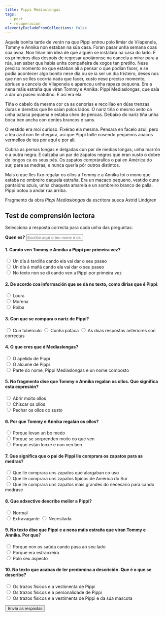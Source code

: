 ```yaml
---
title: Pippi Mediaslongas
tags:
  - post
  - recuperacion
eleventyExcludeFromCollections: false
---
```

<article>
Aquela bonita tarde de verán na que Pippi entrou polo limiar de Vilapenela, Tommy e Annika non estaban na súa casa. Foran pasar unha semana coas súa avoa. Non tiñan nin idea de que alguén se instalara na casa do lado. E os primeiros días despois de regresar apoiáronse na cancela a mirar para a rúa, sen saber que había unha compañeira de xogos tan pretiño. Nese preciso momento no que estaban alí a pensar o que podían facer, e se podía acontecer algo bonito nese día ou se ía ser un día tristeiro, deses nos que non se lles ocorría nada que facer, xusto nese preciso momento, abriuse a cancela de Vilapenela e apareceu unha rapaza pequena. Era a nena máis estraña que viran Tommy e Annika: Pippi Mediaslongas, que saía a dar un paseo matutino. E así era ela:

Tiña o cabelo da mesma cor ca as cenorias e recollíao en dúas trenzas duras e dereitas que lle saían polos lados. O nariz tiña o mesmo xeito ca unha pataca pequena e estaba cheo de pencas. Debaixo do nariz tiña unha boca ben ancha con dentes brancos e sans.

O vestido era moi curioso. Fixérao ela mesma. Pensara en facelo azul, pero a tea azul non lle chegara, así que Pippi foille cosendo pequenos anacos vermellos de tea por aquí e por alí.

Cubría as pernas longas e delgadas cun par de medias longas, unha marrón e a outra negra. E calzaba un par de zapatos negros que eran xusto o dobre de longos ca os seus pés. Os zapatos comprárallos o pai en América do sur, para as medras, e nunca quería pór outros distintos. 

Mais o que lles fixo regalar os ollos a Tommy e a Annika foi o mono que estaba no ombreiro daquela estraña. Era un macaco pequeno, vestido cuns pantalóns azuis, unha chaqueta amarela e un sombreiro branco de palla. Pippi botou a andar rúa arriba.

<footer>

Fragmento da obra *Pippi Mediaslongas* da escritora sueca Astrid Lindgren

</footer>

</article>

## Test de comprensión lectora

Selecciona a resposta correcta para cada unha das preguntas:

<form name="rudi-focinhos" method="POST" netlify>
  <label for="name"><strong>Quen es?</strong></label>
  <input type="text" name="nome" placeholder="Escribe aquí o teu nome e os teus apelidos" required>

#### 1.  Cando ven Tommy e Annika a Pippi por primeira vez?

<label><input type="radio" name="2" value="a"> Un día á tardiña cando ela vai dar o seu paseo</label>\
<label><input type="radio" name="2" value="b"> Un día á mañá cando ela vai dar o seu paseo</label>\
<label><input type="radio" name="2" value="c"> No texto non se di cando ven a Pippi por primeira vez</label> 

#### 2.  De acordo coa información que se dá no texto, como dirías que é Pippi:

<label><input type="radio" name="2" value="a"> Loura </label>\
<label><input type="radio" name="2" value="b"> Morena </label>\
<label><input type="radio" name="2" value="c"> Roiba </label> 

#### 3.  Con que se compara o nariz de Pippi?

<label><input type="radio" name="2" value="a"> Cun tubérculo </label><label><input type="radio" name="2" value="b"> Cunha pataca </label>     <label><input type="radio" name="2" value="c"> As dúas respostas anteriores son correctas </label> 

#### 4. O que cres que é Mediaslongas?

<label><input type="radio" name="2" value="a"> O apelido de Pippi </label>\
<label><input type="radio" name="2" value="b"> O alcume de Pippi </label>\
<label><input type="radio" name="2" value="c"> Parte do nome, Pippi Mediaslongas e un nome composto </label> 

#### 5. No fragmento dise que Tommy e Annika regalan  os ollos. Que significa esta expresión?

<label><input type="radio" name="2" value="a"> Abrir moito ollos </label>\
<label><input type="radio" name="2" value="b"> Chiscar os ollos </label>\
<label><input type="radio" name="2" value="c"> Pechar os ollos co susto </label> 

#### 6. Por que Tommy e Annika regalan os ollos?

<label><input type="radio" name="2" value="a"> Porque levan un bo medo </label>\
<label><input type="radio" name="2" value="b"> Porque se sorprenden moito co que ven </label>\
<label><input type="radio" name="2" value="c"> Porque están lonxe e non ven ben </label> 

#### 7. Que significa que o pai de Pippi lle comprara os zapatos para as medras?

<label><input type="radio" name="2" value="a"> Que lle comprara uns zapatos que alargaban co uso </label>\
<label><input type="radio" name="2" value="b"> Que lle comprara uns zapatos típicos de América do Sur </label>\
<label><input type="radio" name="2" value="c"> Que lle comprara uns zapatos máis grandes do necesario para cando medrase </label> 

#### 8. Que adxectivo describe mellor a Pippi?

<label><input type="radio" name="2" value="a"> Normal </label>\
<label><input type="radio" name="2" value="b"> Extravagante </label>
<label><input type="radio" name="2" value="c"> Necesitada </label>

#### 9.  No texto dise que Pippi e a nena máis estraña que viran Tommy e Annika. Por que?

<label><input type="radio" name="2" value="a"> Porque non os saúda cando pasa ao seu lado </label>\
<label><input type="radio" name="2" value="b"> Porque era estranxeira </label>\
<label><input type="radio" name="2" value="c"> Polo seu aspecto </label>

#### 10. No texto que acabas de ler predomina a descrición. Que é o que se describe?

<label><input type="radio" name="2" value="a"> Os trazos físicos e a vestimenta de Pippi </label>\
<label><input type="radio" name="2" value="b"> Os trazos físicos e a personalidade de Pippi </label>\
<label><input type="radio" name="2" value="c"> Os trazos físicos e a vestimenta de Pippi e da súa mascota </label>

 <button type="submit" name="submit">Envía as respostas</button>

</form>